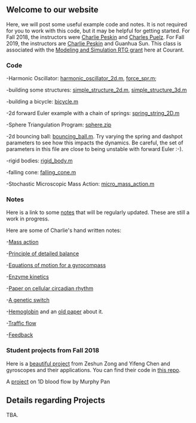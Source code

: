 ## Welcome to our website

Here, we will post some useful example code and notes.  It is not required for you to work with this code, but it may be helpful for getting started.  For Fall 2018, the instructors were [Charlie Peskin](https://www.math.nyu.edu/faculty/peskin/) and [Charles Puelz](https://cpuelz.github.io/).  For Fall 2019, the instructors are [Charlie Peskin](https://www.math.nyu.edu/faculty/peskin/) and Guanhua Sun. This class is associated with the [Modeling and Simulation RTG grant](https://math.nyu.edu/dynamic/research/pages/research-and-training-group-mathematical-modeling-and-simulation/) here at Courant.

### Code

-Harmonic Oscillator: [harmonic_oscillator_2d.m](harmonic_oscillator_2d.m), [force_spr.m](force_spr.m);

-building some structures: [simple_structure_2d.m](simple_structure_2d.m), [simple_structure_3d.m](simple_structure_3d.m)

-building a bicycle: [bicycle.m](bicycle.m)

-2d forward Euler example with a chain of springs: [spring_string_2D.m](spring_string_2D.m)

-Sphere Triangulation Program: [sphere.zip](sphere.zip)

-2d bouncing ball: [bouncing_ball.m](bouncing_ball.m).  Try varying the spring and dashpot parameters to see how this impacts the dynamics.  Be careful, the set of parameters in this file are close to being unstable with forward Euler :-).

-rigid bodies: [rigid_body.m](rigid_body.m)

-falling cone: [falling_cone.m](falling_cone.m)

-Stochastic Microscopic Mass Action: [micro_mass_action.m](micro_mass_action.m)

### Notes

Here is a link to some [notes](notes_MATH395.pdf) that will be regularly updated.  These are still a work in progress.

Here are some of Charlie's hand written notes:

-[Mass action](mass_action.pdf)

-[Principle of detailed balance](principle_of_detailed_balance.pdf)

-[Equations of motion for a gyrocompass](gyrocompass.pdf)

-[Enzyme kinetics](enzyme_kinetics.pdf)

-[Paper on cellular circadian rhythm](WangPeskinPhysRevE.97.062416.pdf)

-[A genetic switch](genetic_switch.pdf)

-[Hemoglobin](hemeoglobin.pdf) and an [old paper](monod_wyman_changeaux_allosteric.pdf) about it.

-[Traffic flow](traffic_simulation_notes.pdf)

-[Feedback](feedback_notes.pdf)

### Student projects from Fall 2018

Here is a [beautiful project](gyroscope_Final_Paper.pdf) from Zeshun Zong and Yifeng Chen and gyroscopes and their applications.  You can find their code in [this repo](https://github.com/zeshunzong/A_series_of_experiments_based_on_gyroscope).

A [project](murphy_project.pdf) on 1D blood flow by Murphy Pan 

## Details regarding Projects

TBA.
